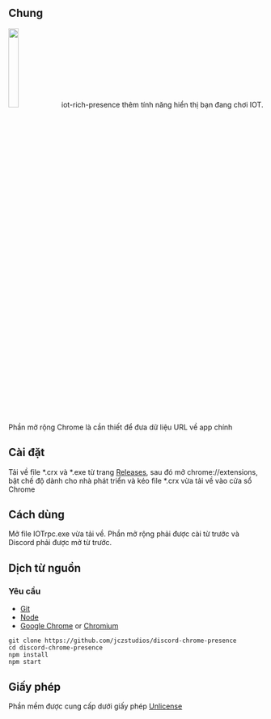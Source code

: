 ## Chung

<img src="https://cdn.discordapp.com/attachments/785144177457102881/812927114063642685/unknown.png" width="20%" />
iot-rich-presence thêm tính năng hiển thị bạn đang chơi IOT. Phần mở rộng Chrome là cần thiết để đưa dữ liệu URL về app chính

## Cài đặt
Tải về file *.crx và *.exe từ trang [Releases](), sau đó mở chrome://extensions, bật chế độ dành cho nhà phát triển và kéo file *.crx vừa tải về vào cửa sổ Chrome

## Cách dùng
Mở file IOTrpc.exe vừa tải về. Phần mở rộng phải được cài từ trước và Discord phải được mở từ trước.

## Dịch từ nguồn 
### Yêu cầu
* [Git](https://git-scm.com/)
* [Node](https://nodejs.org/en/)
* [Google Chrome](http://google.com/chrome) or [Chromium](https://www.chromium.org/getting-involved/download-chromium) 
```
git clone https://github.com/jczstudios/discord-chrome-presence
cd discord-chrome-presence
npm install
npm start
```

## Giấy phép
Phần mềm được cung cấp dưới giấy phép [Unlicense](http://unlicense.org/)
